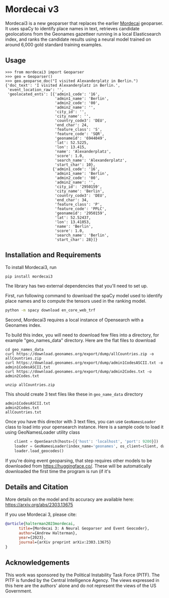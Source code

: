# Mordecai v3

Mordecai3 is a new geoparser that replaces the earlier [Mordecai](https://github.com/openeventdata/mordecai) geoparser. It uses spaCy to identify place names in text, retrieves candidate geolocations from the Geonames gazetteer running in a local Elasticsearch index, and ranks the candidate results using a neural model trained on around 6,000 gold standard training examples.

## Usage

```pycon
>>> from mordecai3 import Geoparser
>>> geo = Geoparser()
>>> geo.geoparse_doc("I visited Alexanderplatz in Berlin.")
{'doc_text': 'I visited Alexanderplatz in Berlin.',
 'event_location_raw': '',
 'geolocated_ents': [{'admin1_code': '16',
                      'admin1_name': 'Berlin',
                      'admin2_code': '00',
                      'admin2_name': '',
                      'city_id': '',
                      'city_name': '',
                      'country_code3': 'DEU',
                      'end_char': 24,
                      'feature_class': 'S',
                      'feature_code': 'SQR',
                      'geonameid': '6944049',
                      'lat': 52.5225,
                      'lon': 13.415,
                      'name': 'Alexanderplatz',
                      'score': 1.0,
                      'search_name': 'Alexanderplatz',
                      'start_char': 10},
                     {'admin1_code': '16',
                      'admin1_name': 'Berlin',
                      'admin2_code': '00',
                      'admin2_name': '',
                      'city_id': '2950159',
                      'city_name': 'Berlin',
                      'country_code3': 'DEU',
                      'end_char': 34,
                      'feature_class': 'P',
                      'feature_code': 'PPLC',
                      'geonameid': '2950159',
                      'lat': 52.52437,
                      'lon': 13.41053,
                      'name': 'Berlin',
                      'score': 1.0,
                      'search_name': 'Berlin',
                      'start_char': 28}]} 
```

## Installation and Requirements

To install Mordecai3, run

```bash
pip install mordecai3
```

The library has two external dependencies that you'll need to set up.

First, run following command to download the spaCy model used to identify place names and to compute the tensors used in the ranking model.

```bash
python -m spacy download en_core_web_trf
```

Second, Mordecai3 requires a local instance of Opensearch with a Geonames index. 

To build this index, you will need to download few files into a directory, for example "geo_names_data" directory. Here are the flat files to download
```shell
cd geo_names_data
curl https://download.geonames.org/export/dump/allCountries.zip -o allCountries.zip
curl https://download.geonames.org/export/dump/admin1CodesASCII.txt -o admin1CodesASCII.txt
curl https://download.geonames.org/export/dump/admin2Codes.txt -o admin2Codes.txt

unzip allCountries.zip
```

This should create 3 text files like these in `geo_name_data` directory
```shell
admin1CodesASCII.txt
admin2Codes.txt
allCountries.txt
```

Once you have this director with 3 text files, you can use `GeoNamesLoader` class to load into your opensearch instance. 
Here is a sample code to load it using GeoNamesLoader utility class
```python
    client = OpenSearch(hosts=[{'host': 'localhost', 'port': 9200}])
    loader = GeoNamesLoader(index_name='geonames', os_client=client, data_dir='geo_name_data')
    loader.load_geocodes()
```


If you're doing event geoparsing, that step requires other models to be downloaded from https://huggingface.co/. These will be automatically downloaded the first time the program is run (if it's 


## Details and Citation

More details on the model and its accuracy are available here: https://arxiv.org/abs/2303.13675

If you use Mordecai 3, please cite:

```bibtex
@article{halterman2023mordecai,
      title={Mordecai 3: A Neural Geoparser and Event Geocoder}, 
      author={Andrew Halterman},
      year={2023},
      journal={arXiv preprint arXiv:2303.13675}
}
```

## Acknowledgements

This work was sponsored by the Political Instability Task Force (PITF). The PITF is funded by the Central Intelligence Agency. The views expressed in this here are the authors' alone and do not represent the views of the US Government.
